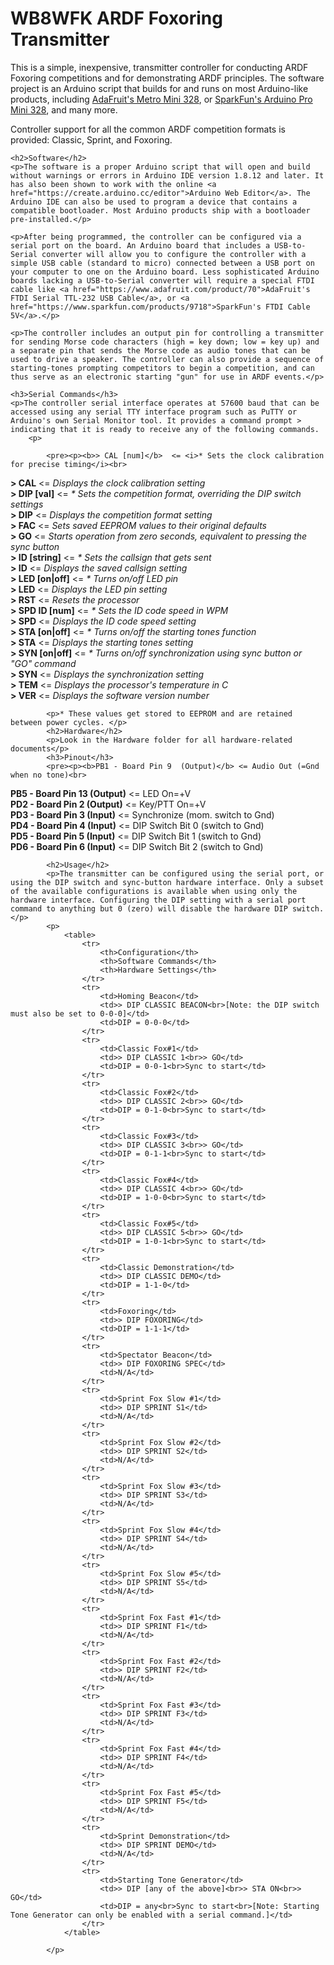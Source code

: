 <h1>WB8WFK ARDF Foxoring Transmitter</h1>
<p>This is a simple, inexpensive, transmitter controller for conducting ARDF Foxoring competitions and for demonstrating ARDF principles. The software project is an Arduino script that builds for and runs on most Arduino-like products, including <a href="https://www.adafruit.com/product/2590">AdaFruit's Metro Mini 328</a>, or <a href="https://www.sparkfun.com/products/11113">SparkFun's Arduino Pro Mini 328</a>, and many more.</p>

<p>Controller support for all the common ARDF competition formats is provided: Classic, Sprint, and Foxoring.

    <h2>Software</h2>
    <p>The software is a proper Arduino script that will open and build without warnings or errors in Arduino IDE version 1.8.12 and later. It has also been shown to work with the online <a href="https://create.arduino.cc/editor">Arduino Web Editor</a>. The Arduino IDE can also be used to program a device that contains a compatible bootloader. Most Arduino products ship with a bootloader pre-installed.</p>

    <p>After being programmed, the controller can be configured via a serial port on the board. An Arduino board that includes a USB-to-Serial converter will allow you to configure the controller with a simple USB cable (standard to micro) connected between a USB port on your computer to one on the Arduino board. Less sophisticated Arduino boards lacking a USB-to-Serial converter will require a special FTDI cable like <a href="https://www.adafruit.com/product/70">AdaFruit's FTDI Serial TTL-232 USB Cable</a>, or <a href="https://www.sparkfun.com/products/9718">SparkFun's FTDI Cable 5V</a>.</p>

    <p>The controller includes an output pin for controlling a transmitter for sending Morse code characters (high = key down; low = key up) and a separate pin that sends the Morse code as audio tones that can be used to drive a speaker. The controller can also provide a sequence of starting-tones prompting competitors to begin a competition, and can thus serve as an electronic starting "gun" for use in ARDF events.</p>

    <h3>Serial Commands</h3>
    <p>The controller serial interface operates at 57600 baud that can be accessed using any serial TTY interface program such as PuTTY or Arduino's own Serial Monitor tool. It provides a command prompt > indicating that it is ready to receive any of the following commands.
        <p>

            <pre><p><b>> CAL [num]</b>  <= <i>* Sets the clock calibration for precise timing</i><br>
<b>> CAL</b>  <= <i>Displays the clock calibration setting</i><br>
<b>> DIP [val]</b>  <= <i>* Sets the competition format, overriding the DIP switch settings</i><br>
<b>> DIP</b>  <= <i>Displays the competition format setting</i><br>
<b>> FAC</b>  <= <i>Sets saved EEPROM values to their original defaults</i><br>
<b>> GO</b>  <= <i>Starts operation from zero seconds, equivalent to pressing the sync button</i><br>
<b>> ID [string]</b>  <= <i>* Sets the callsign that gets sent</i><br>
<b>> ID</b>  <= <i>Displays the saved callsign setting</i><br>
<b>> LED [on|off]</b>  <= <i>* Turns on/off LED pin</i><br>
<b>> LED</b>  <= <i>Displays the LED pin setting</i><br>
<b>> RST</b>  <= <i>Resets the processor</i><br>
<b>> SPD ID [num]</b>  <= <i>* Sets the ID code speed in WPM</i><br>
<b>> SPD</b>  <= <i>Displays the ID code speed setting</i><br>
<b>> STA [on|off]</b>  <= <i>* Turns on/off the starting tones function</i><br>
<b>> STA</b>  <= <i>Displays the starting tones setting</i><br>
<b>> SYN [on|off]</b>  <= <i>* Turns on/off synchronization using sync button or "GO" command</i><br>
<b>> SYN</b>  <= <i>Displays the synchronization setting</i><br>
<b>> TEM</b>  <= <i>Displays the processor's temperature in C</i><br>
<b>> VER</b>  <= <i>Displays the software version number</i></p></pre>

            <p>* These values get stored to EEPROM and are retained between power cycles. </p>
            <h2>Hardware</h2>
            <p>Look in the Hardware folder for all hardware-related documents</p>
            <h3>Pinout</h3>
            <pre><p><b>PB1 - Board Pin 9  (Output)</b> <= Audio Out (=Gnd when no tone)<br>
<b>PB5 - Board Pin 13 (Output)</b> <= LED On=+V<br>
<b>PD2 - Board Pin 2  (Output)</b> <= Key/PTT On=+V<br>
<b>PD3 - Board Pin 3  (Input)</b>  <= Synchronize (mom. switch to Gnd)<br>
<b>PD4 - Board Pin 4  (Input)</b> <= DIP Switch Bit 0 (switch to Gnd)<br>
<b>PD5 - Board Pin 5  (Input)</b> <= DIP Switch Bit 1 (switch to Gnd)<br>
<b>PD6 - Board Pin 6  (Input)</b> <= DIP Switch Bit 2 (switch to Gnd)</p></pre>

            <h2>Usage</h2>
            <p>The transmitter can be configured using the serial port, or using the DIP switch and sync-button hardware interface. Only a subset of the available configurations is available when using only the hardware interface. Configuring the DIP setting with a serial port command to anything but 0 (zero) will disable the hardware DIP switch.</p>
            <p>
                <table>
                    <tr>
                        <th>Configuration</th>
                        <th>Software Commands</th>
                        <th>Hardware Settings</th>
                    </tr>
                    <tr>
                        <td>Homing Beacon</td>
                        <td>> DIP CLASSIC BEACON<br>[Note: the DIP switch must also be set to 0-0-0]</td>
                        <td>DIP = 0-0-0</td>
                    </tr>
                    <tr>
                        <td>Classic Fox#1</td>
                        <td>> DIP CLASSIC 1<br>> GO</td>
                        <td>DIP = 0-0-1<br>Sync to start</td>
                    </tr>
                    <tr>
                        <td>Classic Fox#2</td>
                        <td>> DIP CLASSIC 2<br>> GO</td>
                        <td>DIP = 0-1-0<br>Sync to start</td>
                    </tr>
                    <tr>
                        <td>Classic Fox#3</td>
                        <td>> DIP CLASSIC 3<br>> GO</td>
                        <td>DIP = 0-1-1<br>Sync to start</td>
                    </tr>
                    <tr>
                        <td>Classic Fox#4</td>
                        <td>> DIP CLASSIC 4<br>> GO</td>
                        <td>DIP = 1-0-0<br>Sync to start</td>
                    </tr>
                    <tr>
                        <td>Classic Fox#5</td>
                        <td>> DIP CLASSIC 5<br>> GO</td>
                        <td>DIP = 1-0-1<br>Sync to start</td>
                    </tr>
                    <tr>
                        <td>Classic Demonstration</td>
                        <td>> DIP CLASSIC DEMO</td>
                        <td>DIP = 1-1-0</td>
                    </tr>
                    <tr>
                        <td>Foxoring</td>
                        <td>> DIP FOXORING</td>
                        <td>DIP = 1-1-1</td>
                    </tr>
                    <tr>
                        <td>Spectator Beacon</td>
                        <td>> DIP FOXORING SPEC</td>
                        <td>N/A</td>
                    </tr>
                    <tr>
                        <td>Sprint Fox Slow #1</td>
                        <td>> DIP SPRINT S1</td>
                        <td>N/A</td>
                    </tr>
                    <tr>
                        <td>Sprint Fox Slow #2</td>
                        <td>> DIP SPRINT S2</td>
                        <td>N/A</td>
                    </tr>
                    <tr>
                        <td>Sprint Fox Slow #3</td>
                        <td>> DIP SPRINT S3</td>
                        <td>N/A</td>
                    </tr>
                    <tr>
                        <td>Sprint Fox Slow #4</td>
                        <td>> DIP SPRINT S4</td>
                        <td>N/A</td>
                    </tr>
                    <tr>
                        <td>Sprint Fox Slow #5</td>
                        <td>> DIP SPRINT S5</td>
                        <td>N/A</td>
                    </tr>
                    <tr>
                        <td>Sprint Fox Fast #1</td>
                        <td>> DIP SPRINT F1</td>
                        <td>N/A</td>
                    </tr>
                    <tr>
                        <td>Sprint Fox Fast #2</td>
                        <td>> DIP SPRINT F2</td>
                        <td>N/A</td>
                    </tr>
                    <tr>
                        <td>Sprint Fox Fast #3</td>
                        <td>> DIP SPRINT F3</td>
                        <td>N/A</td>
                    </tr>
                    <tr>
                        <td>Sprint Fox Fast #4</td>
                        <td>> DIP SPRINT F4</td>
                        <td>N/A</td>
                    </tr>
                    <tr>
                        <td>Sprint Fox Fast #5</td>
                        <td>> DIP SPRINT F5</td>
                        <td>N/A</td>
                    </tr>
                    <tr>
                        <td>Sprint Demonstration</td>
                        <td>> DIP SPRINT DEMO</td>
                        <td>N/A</td>
                    </tr>
                    <tr>
                        <td>Starting Tone Generator</td>
                        <td>> DIP [any of the above]<br>> STA ON<br>> GO</td>
                        <td>DIP = any<br>Sync to start<br>[Note: Starting Tone Generator can only be enabled with a serial command.]</td>
                    </tr>
                </table>

            </p>
